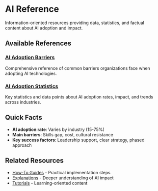 # AI Reference

Information-oriented resources providing data, statistics, and factual content about AI adoption and impact.

## Available References

### [AI Adoption Barriers](ai-adoption-barriers.md)

Comprehensive reference of common barriers organizations face when adopting AI technologies.

### [AI Adoption Statistics](ai-adoption-statistics.md)

Key statistics and data points about AI adoption rates, impact, and trends across industries.

## Quick Facts

- **AI adoption rate**: Varies by industry (15-75%)
- **Main barriers**: Skills gap, cost, cultural resistance
- **Key success factors**: Leadership support, clear strategy, phased approach

## Related Resources

- [How-To Guides](../how-to/index.md) - Practical implementation steps
- [Explanations](../explanation/index.md) - Deeper understanding of AI impact
- [Tutorials](../tutorials/index.md) - Learning-oriented content
